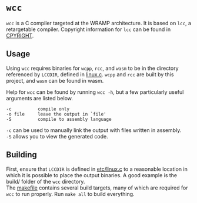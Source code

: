 # `wcc`

`wcc` is a C compiler targeted at the WRAMP architecture. It is based on
`lcc`, a retargetable compiler. Copyright information for `lcc` can be found
in [CPYRIGHT](CPYRIGHT).

## Usage

Using `wcc` requires binaries for `wcpp`, `rcc`, and `wasm` to be in the
directory referenced by `LCCDIR`, defined in [linux.c](etc/linux.c).
`wcpp` and `rcc` are built by this project, and `wasm` can be found in wasm.

Help for `wcc` can be found by running `wcc -h`, but a few particularly
useful arguments are listed below.

```
-c	        compile only
-o file	    leave the output in `file'
-S	        compile to assembly language
```

`-c` can be used to manually link the output with files written in assembly.  
`-S` allows you to view the generated code.

## Building

First, ensure that `LCCDIR` is defined in [etc/linux.c](etc/linux.c) to a reasonable
location in which it is possible to place the output binaries.
A good example is the build/ folder of the `wcc` directory.  
The [makefile](makefile) contains several build targets, many of which are
required for `wcc` to run properly. Run `make all` to build everything.
